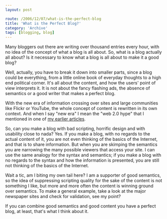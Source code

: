 ```yaml
---
layout: post

route: /2006/12/07/what-is-the-perfect-blog
title: 'What is the Perfect Blog?'
category: 'Archive'
tags: [blogging, blog]
---
```


Many bloggers out there are writing over thousand entries every hour, with no
idea of the concept of what a blog is all about. So, what is a blog actually all
about? Is it necessary to know what a blog is all about to make it a good blog?

Well, actually, you have to break it down into smaller parts, since a blog could
be everything, from a little online book of everyday thoughts to a high end
political corner. It's all about the content, and how the users' point of view
interprets it. It is not about the fancy flashing ads, the absence of semantics
or a good writer that makes a perfect blog.

With the new era of information crossing over sites and large communities like
Flickr or YouTube, the whole concept of content is rewritten in its own context.
And when I say "new era" I mean the "web 2.0 hype" that I mentioned in one of
<a class="ph" target="_blank" rel="noopener noreferrer" href="http://phun-ky.net/2006/11/web-2.0-is-a-hype">my
earlier articles</a>.

So, can you make a blog with bad scripting, horrific design and with usability
close to nada? Yes. If you make a blog, with no regards to the actual content of
it, you are not even thinking of the basics of the Internet, and that is to
share information. But when you are skimping the semantics you are narrowing the
many possible viewers that access your site. I can use the same analogy for the
syntax and semantics; if you make a blog with no regards to the syntax and how
the information is presented, you are still not thinking of the basics of the
Internet.

Wait a tic, am I biting my own tail here? I am a supporter of good semantics, so
the idea of suppressing scripting quality for the sake of the content is not
something I like, but more and more often the content is winning ground over
semantics. To make a general example, take a look at the major newspaper sites
and check for validation, see my point?

If you can combine good semantics and good content you have a perfect blog, at
least, that's what I think about it.
